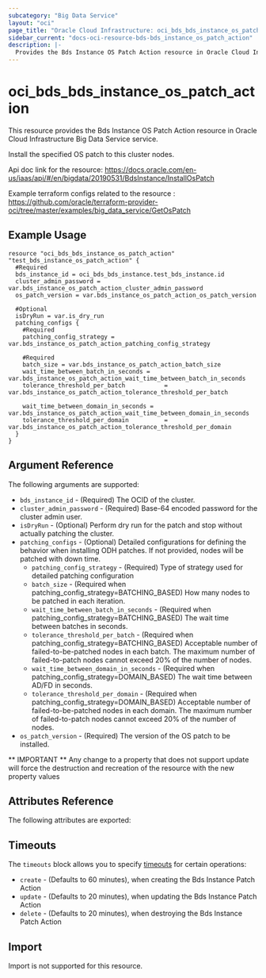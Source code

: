 ```yaml
---
subcategory: "Big Data Service"
layout: "oci"
page_title: "Oracle Cloud Infrastructure: oci_bds_bds_instance_os_patch_action"
sidebar_current: "docs-oci-resource-bds-bds_instance_os_patch_action"
description: |-
  Provides the Bds Instance OS Patch Action resource in Oracle Cloud Infrastructure Big Data Service service
---
```


# oci_bds_bds_instance_os_patch_action
This resource provides the Bds Instance OS Patch Action resource in Oracle Cloud Infrastructure Big Data Service service.

Install the specified OS patch to this cluster nodes.

Api doc link for the resource: https://docs.oracle.com/en-us/iaas/api/#/en/bigdata/20190531/BdsInstance/InstallOsPatch

Example terraform configs related to the resource : https://github.com/oracle/terraform-provider-oci/tree/master/examples/big_data_service/GetOsPatch


## Example Usage

```hcl
resource "oci_bds_bds_instance_os_patch_action" "test_bds_instance_os_patch_action" {
  #Required
  bds_instance_id = oci_bds_bds_instance.test_bds_instance.id
  cluster_admin_password = var.bds_instance_os_patch_action_cluster_admin_password
  os_patch_version = var.bds_instance_os_patch_action_os_patch_version

  #Optional
  isDryRun = var.is_dry_run
  patching_configs {
    #Required
    patching_config_strategy = var.bds_instance_os_patch_action_patching_config_strategy

    #Required
    batch_size = var.bds_instance_os_patch_action_batch_size
    wait_time_between_batch_in_seconds = var.bds_instance_os_patch_action_wait_time_between_batch_in_seconds
    tolerance_threshold_per_batch           = var.bds_instance_os_patch_action_tolerance_threshold_per_batch

    wait_time_between_domain_in_seconds = var.bds_instance_os_patch_action_wait_time_between_domain_in_seconds
    tolerance_threshold_per_domain          = var.bds_instance_os_patch_action_tolerance_threshold_per_domain
  } 
}
```

## Argument Reference

The following arguments are supported:

* `bds_instance_id` - (Required) The OCID of the cluster.
* `cluster_admin_password` - (Required) Base-64 encoded password for the cluster admin user.
* `isDryRun` - (Optional) Perform dry run for the patch and stop without actually patching the cluster.
* `patching_configs` - (Optional) Detailed configurations for defining the behavior when installing ODH patches. If not provided, nodes will be patched with down time.
    * `patching_config_strategy` - (Required) Type of strategy used for detailed patching configuration
    * `batch_size` - (Required when patching_config_strategy=BATCHING_BASED) How many nodes to be patched in each iteration.
    * `wait_time_between_batch_in_seconds` - (Required when patching_config_strategy=BATCHING_BASED) The wait time between batches in seconds.
    * `tolerance_threshold_per_batch` - (Required when patching_config_strategy=BATCHING_BASED) Acceptable number of failed-to-be-patched nodes in each batch. The maximum number of failed-to-patch nodes cannot exceed 20% of the number of nodes.
    * `wait_time_between_domain_in_seconds` - (Required when patching_config_strategy=DOMAIN_BASED) The wait time between AD/FD in seconds.
    * `tolerance_threshold_per_domain` - (Required when patching_config_strategy=DOMAIN_BASED) Acceptable number of failed-to-be-patched nodes in each domain. The maximum number of failed-to-patch nodes cannot exceed 20% of the number of nodes.
* `os_patch_version` - (Required) The version of the OS patch to be installed.


** IMPORTANT **
Any change to a property that does not support update will force the destruction and recreation of the resource with the new property values

## Attributes Reference

The following attributes are exported:


## Timeouts

The `timeouts` block allows you to specify [timeouts](https://registry.terraform.io/providers/oracle/oci/latest/docs/guides/changing_timeouts) for certain operations:
* `create` - (Defaults to 60 minutes), when creating the Bds Instance Patch Action
* `update` - (Defaults to 20 minutes), when updating the Bds Instance Patch Action
* `delete` - (Defaults to 20 minutes), when destroying the Bds Instance Patch Action


## Import

Import is not supported for this resource.
